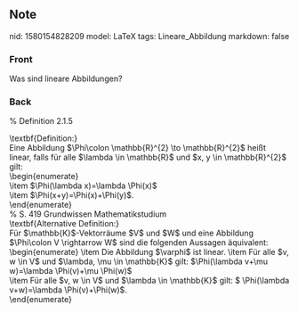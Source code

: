 ## Note
nid: 1580154828209
model: LaTeX
tags: Lineare_Abbildung
markdown: false

### Front
Was sind lineare Abbildungen?

### Back
% Definition 2.1.5
<div>
  \textbf{Definition:}
</div>
<div>
  Eine Abbildung $\Phi\colon \mathbb{R}^{2} \to \mathbb{R}^{2}$
  heißt linear, falls für alle $\lambda \in \mathbb{R}$ und $x, y
  \in \mathbb{R}^{2}$ gilt:
</div>
<div>
  \begin{enumerate}
</div>
<div>
  \item <span>$\Phi(\lambda x)=\lambda \Phi(x)$</span>
</div>
<div>
  \item <span>$\Phi(x+y)=\Phi(x)+\Phi(y)$.</span>
</div>
<div>
  \end{enumerate}
</div>
<div>
  % S. 419 Grundwissen Mathematikstudium
</div>
<div>
  \textbf{Alternative Definition:}
</div>
<div>
  Für $\mathbb{K}$-Vektorräume $V$ und $W$ und eine Abbildung
  $\Phi\colon V \rightarrow W$ sind die folgenden Aussagen
  äquivalent:
</div>
<div>
  \begin{enumerate} \item Die Abbildung $\varphi$ ist linear. \item
  Für alle $v, w \in V$ und $\lambda, \mu \in \mathbb{K}$ gilt:
  $\Phi(\lambda v+\mu w)=\lambda \Phi(v)+\mu \Phi(w)$
</div>
<div>
  \item Für alle $v, w \in V$ und $\lambda \in \mathbb{K}$ gilt: $
  \Phi(\lambda v+w)=\lambda \Phi(v)+\Phi(w)$.
</div>
<div>
  \end{enumerate}
</div>
